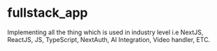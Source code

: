 # fullstack_app
Implementing all the thing which is used in industry level i.e NextJS, ReactJS, JS, TypeScript, NextAuth, AI Integration, Video handler, ETC.
